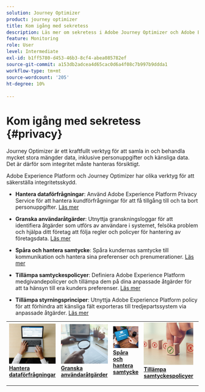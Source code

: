 ```yaml
---
solution: Journey Optimizer
product: journey optimizer
title: Kom igång med sekretess
description: Läs mer om sekretess i Adobe Journey Optimizer och Adobe Experience Platform.
feature: Monitoring
role: User
level: Intermediate
exl-id: b1ff5780-d453-46b3-8cf4-abea085782ef
source-git-commit: a153db2adcea4d65cac0d6a4f08c7b997b9ddda1
workflow-type: tm+mt
source-wordcount: '205'
ht-degree: 10%

---
```


# Kom igång med sekretess {#privacy}

Journey Optimizer är ett kraftfullt verktyg för att samla in och behandla mycket stora mängder data, inklusive personuppgifter och känsliga data. Det är därför som integritet måste hanteras försiktigt.

Adobe Experience Platform och Journey Optimizer har olika verktyg för att säkerställa integritetsskydd.

* **Hantera dataförfrågningar**: Använd Adobe Experience Platform Privacy Service för att hantera kundförfrågningar för att få tillgång till och ta bort personuppgifter. [Läs mer](requests.md)

* **Granska användaråtgärder**: Utnyttja granskningsloggar för att identifiera åtgärder som utförs av användare i systemet, felsöka problem och hjälpa ditt företag att följa regler och policyer för hantering av företagsdata. [Läs mer](audit-logs.md)

* **Spåra och hantera samtycke**: Spåra kundernas samtycke till kommunikation och hantera sina preferenser och prenumerationer. [Läs mer](opt-out.md)

* **Tillämpa samtyckespolicyer**: Definiera Adobe Experience Platform medgivandepolicyer och tillämpa dem på dina anpassade åtgärder för att ta hänsyn till era kunders preferenser. [Läs mer](../action/consent.md)

* **Tillämpa styrningsprinciper**: Utnyttja Adobe Experience Platform policy för att förhindra att känsliga fält exporteras till tredjepartssystem via anpassade åtgärder. [Läs mer](../action/action-privacy.md)

<table style="table-layout:fixed"><tr style="border: 0;">
<td>
<a href="requests.md">
<img alt="Lead" src="../assets/do-not-localize/privacy-request.jpeg">
</a>
<div><a href="requests.md"><strong>Hantera dataförfrågningar</strong>
</div>
<p>
</td>
<td>
<a href="audit-logs.md">
<img alt="Sällan" src="../assets/do-not-localize/privacy-audit.jpeg">
</a>
<div>
<a href="audit-logs.md"><strong>Granska användaråtgärder</strong></a>
</div>
<p></td>
<td>
<a href="opt-out.md">
<img alt="Validering" src="../assets/do-not-localize/privacy-track-consent.jpeg">
</a>
<div>
<a href="opt-out.md"><strong>Spåra och hantera samtycke</strong></a>
</div>
<p>
</td>
<td>
<a href="../action/consent.md">
<img alt="Validering" src="../assets/do-not-localize/privacy-consent-policies.jpeg">
</a>
<div>
<a href="../action/consent.md"><strong>Tillämpa samtyckespolicyer</strong></a>
</div>
<p>
</td>
<td>
<a href="../action/action-privacy.md">
<img alt="Validering" src="../assets/do-not-localize/privacy-governance.jpeg">
</a>
<div>
<a href="../action/action-privacy.md"><strong>Tillämpa styrningsprinciper</strong></a>
</div>
<p>
</td>
</tr></table>
